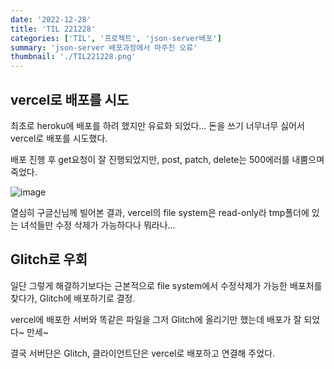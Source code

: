 ```yaml
---
date: '2022-12-28'
title: 'TIL 221228'
categories: ['TIL', '프로젝트', 'json-server배포']
summary: 'json-server 배포과정에서 마주친 오류'
thumbnail: './TIL221228.png'
---
```


## vercel로 배포를 시도

최초로 heroku에 배포를 하려 했지만 유료화 되었다...
돈을 쓰기 너무너무 싫어서 vercel로 배포를 시도했다.

배포 진행 후 get요청이 잘 진행되었지만, post, patch, delete는 500에러를 내뿜으며 죽었다.

![image](https://user-images.githubusercontent.com/110771206/209736635-5847ce17-3fd5-4bb2-8837-76a1984b29ec.png)

열심히 구글신님께 빌어본 결과, vercel의 file system은 read-only라 tmp폴더에 있는 녀석들만 수정 삭제가 가능하다나 뭐라나...

## Glitch로 우회

일단 그렇게 해결하기보다는 근본적으로 file system에서 수정삭제가 가능한 배포처를 찾다가, Glitch에 배포하기로 결정.

vercel에 배포한 서버와 똑같은 파일을 그저 Glitch에 올리기만 했는데 배포가 잘 되었다~ 만세~

결국 서버단은 Glitch, 클라이언트단은 vercel로 배포하고 연결해 주었다.
